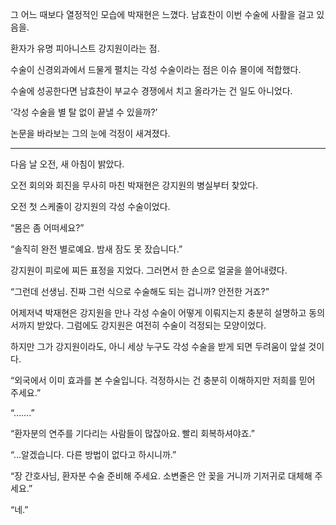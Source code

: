 그 어느 때보다 열정적인 모습에 박재현은 느꼈다. 남효찬이 이번 수술에 사활을 걸고 있음을.

환자가 유명 피아니스트 강지원이라는 점.

수술이 신경외과에서 드물게 펼치는 각성 수술이라는 점은 이슈 몰이에 적합했다.

수술에 성공한다면 남효찬이 부교수 경쟁에서 치고 올라가는 건 일도 아니었다.

‘각성 수술을 별 탈 없이 끝낼 수 있을까?’

논문을 바라보는 그의 눈에 걱정이 새겨졌다.

* * *

다음 날 오전, 새 아침이 밝았다.

오전 회의와 회진을 무사히 마친 박재현은 강지원의 병실부터 찾았다.

오전 첫 스케줄이 강지원의 각성 수술이었다.

“몸은 좀 어떠세요?”

“솔직히 완전 별로예요. 밤새 잠도 못 잤습니다.”

강지원이 피로에 찌든 표정을 지었다. 그러면서 한 손으로 얼굴을 쓸어내렸다.

“그런데 선생님. 진짜 그런 식으로 수술해도 되는 겁니까? 안전한 거죠?”

어제저녁 박재현은 강지원을 만나 각성 수술이 어떻게 이뤄지는지 충분히 설명하고 동의서까지 받았다. 그럼에도 강지원은 여전히 수술이 걱정되는 모양이었다.

하지만 그가 강지원이라도, 아니 세상 누구도 각성 수술을 받게 되면 두려움이 앞설 것이다.

“외국에서 이미 효과를 본 수술입니다. 걱정하시는 건 충분히 이해하지만 저희를 믿어 주세요.”

“…….”

“환자분의 연주를 기다리는 사람들이 많잖아요. 빨리 회복하셔야죠.”

“…알겠습니다. 다른 방법이 없다고 하시니까.”

“장 간호사님, 환자분 수술 준비해 주세요. 소변줄은 안 꽂을 거니까 기저귀로 대체해 주세요.”

“네.”
